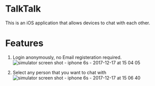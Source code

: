 # TalkTalk

This is an iOS application that allows devices to chat with each other.

# Features

1. Login anonymously, no Email registeration required.
![simulator screen shot - iphone 6s - 2017-12-17 at 15 04 05](https://user-images.githubusercontent.com/34478467/34076438-9b6415ec-e33b-11e7-9121-f62bf8d83b65.png)

2. Select any person that you want to chat with
![simulator screen shot - iphone 6s - 2017-12-17 at 15 06 40](https://user-images.githubusercontent.com/34478467/34076447-e61ba1b8-e33b-11e7-9e2c-478085adabe9.png)

